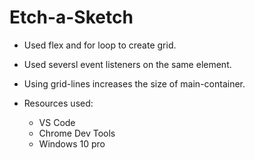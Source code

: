 # Etch-a-Sketch
* Used flex and for loop to create grid.
* Used seversl event listeners on the same element.
* Using grid-lines increases the size of main-container.

* Resources used:
    * VS Code
    * Chrome Dev Tools
    * Windows 10 pro